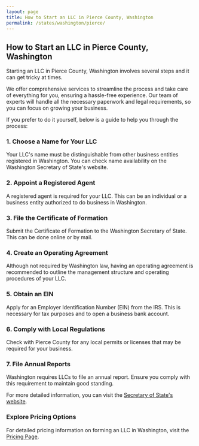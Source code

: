 ```yaml
---
layout: page
title: How to Start an LLC in Pierce County, Washington
permalink: /states/washington/pierce/
---
```


<h2>How to Start an LLC in Pierce County, Washington</h2>

<p>Starting an LLC in Pierce County, Washington involves several steps and it can get tricky at times.</p>

<p>We offer comprehensive services to streamline the process and take care of everything for you, ensuring a hassle-free experience. Our team of experts will handle all the necessary paperwork and legal requirements, so you can focus on growing your business.</p>

<p>If you prefer to do it yourself, below is a guide to help you through the process:</p>

<h3>1. Choose a Name for Your LLC</h3>
<p>Your LLC's name must be distinguishable from other business entities registered in Washington. You can check name availability on the Washington Secretary of State's website.</p>

<h3>2. Appoint a Registered Agent</h3>
<p>A registered agent is required for your LLC. This can be an individual or a business entity authorized to do business in Washington.</p>

<h3>3. File the Certificate of Formation</h3>
<p>Submit the Certificate of Formation to the Washington Secretary of State. This can be done online or by mail.</p>

<h3>4. Create an Operating Agreement</h3>
<p>Although not required by Washington law, having an operating agreement is recommended to outline the management structure and operating procedures of your LLC.</p>

<h3>5. Obtain an EIN</h3>
<p>Apply for an Employer Identification Number (EIN) from the IRS. This is necessary for tax purposes and to open a business bank account.</p>

<h3>6. Comply with Local Regulations</h3>
<p>Check with Pierce County for any local permits or licenses that may be required for your business.</p>

<h3>7. File Annual Reports</h3>
<p>Washington requires LLCs to file an annual report. Ensure you comply with this requirement to maintain good standing.</p>

<p>For more detailed information, you can visit the <a href="https://www.sos.washington.gov/">Secretary of State's website</a>.</p>

<h3>Explore Pricing Options</h3>
<p>For detailed pricing information on forming an LLC in Washington, visit the <a href="{ '/new-pricing/' | relative_url }">Pricing Page</a>.</p>
